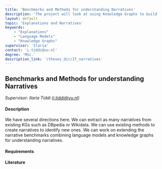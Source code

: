 ```yaml
---
title: 'Benchmarks and Methods for understanding Narratives'
description: 'The project will look at using Knowledge Graphs to build and understand Narratives.'
layout: default
topic: 'Explanations and Narratives'
keywords:
    - "Explanations"
    - "Language Models"
    - "Knowledge Graphs"
supervisor: 'Ilaria'
contact: 'i.tiddi@vu.nl'
degree: 'MSc.'
description_link: '/theses_dir/IT_narratives'
---
```


## Benchmarks and Methods for understanding Narratives
*Supervisor: Ilaria Tiddi (i.tiddi@vu.nl)*

#### Description
We have several directions here. We can extract as many narratives from existing KGs such as DBpedia or Wikidata. We can use existing methods
to create narratives to identify new ones. We can work on extending the narrative benchmarks combining language models and knowledge graphs for understanding narratives.

#### Requirements
 
#### Literature

